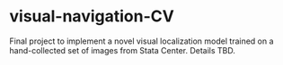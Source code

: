 # visual-navigation-CV
Final project to implement a novel visual localization model trained on a hand-collected set of images from Stata Center. Details TBD.
